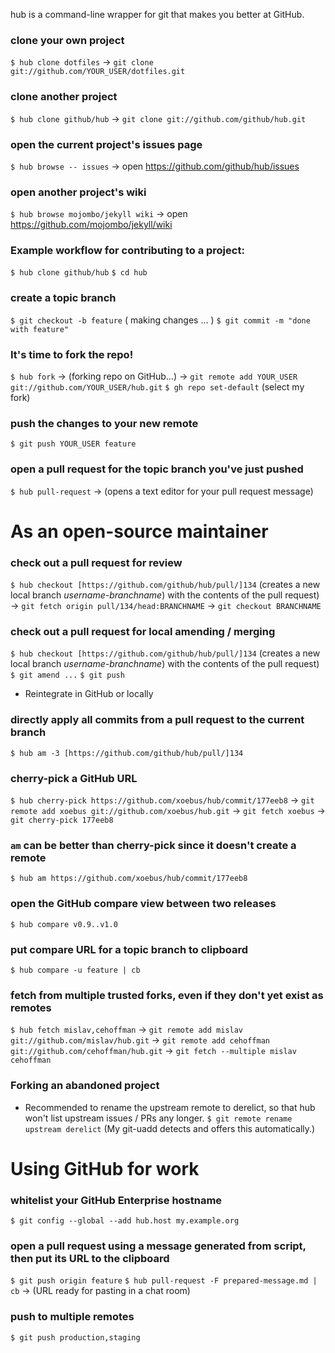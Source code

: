 hub is a command-line wrapper for git that makes you better at GitHub.


### clone your own project
`$ hub clone dotfiles`
→ `git clone git://github.com/YOUR_USER/dotfiles.git`

### clone another project
`$ hub clone github/hub`
→ `git clone git://github.com/github/hub.git`

### open the current project's issues page
`$ hub browse -- issues`
→ open https://github.com/github/hub/issues

### open another project's wiki
`$ hub browse mojombo/jekyll wiki`
→ open https://github.com/mojombo/jekyll/wiki

### Example workflow for contributing to a project:
`$ hub clone github/hub`
`$ cd hub`
### create a topic branch
`$ git checkout -b feature`
  ( making changes ... )
`$ git commit -m "done with feature"`

### It's time to fork the repo!
`$ hub fork`
→ (forking repo on GitHub...)
→ `git remote add YOUR_USER git://github.com/YOUR_USER/hub.git`
`$ gh repo set-default` (select my fork)

### push the changes to your new remote
`$ git push YOUR_USER feature`
### open a pull request for the topic branch you've just pushed
`$ hub pull-request`
→ (opens a text editor for your pull request message)


# As an open-source maintainer

### check out a pull request for review
`$ hub checkout [https://github.com/github/hub/pull/]134`
(creates a new local branch _username-branchname_) with the contents of the pull request)
→ `git fetch origin pull/134/head:BRANCHNAME`
→ `git checkout BRANCHNAME`

### check out a pull request for local amending / merging
`$ hub checkout [https://github.com/github/hub/pull/]134`
(creates a new local branch _username-branchname_) with the contents of the pull request)
`$ git amend ...`
`$ git push`
- Reintegrate in GitHub or locally

### directly apply all commits from a pull request to the current branch
`$ hub am -3 [https://github.com/github/hub/pull/]134`

### cherry-pick a GitHub URL
`$ hub cherry-pick https://github.com/xoebus/hub/commit/177eeb8`
→ `git remote add xoebus git://github.com/xoebus/hub.git`
→ `git fetch xoebus`
→ `git cherry-pick 177eeb8`

### `am` can be better than cherry-pick since it doesn't create a remote
`$ hub am https://github.com/xoebus/hub/commit/177eeb8`

### open the GitHub compare view between two releases
`$ hub compare v0.9..v1.0`

### put compare URL for a topic branch to clipboard
`$ hub compare -u feature | cb`

### fetch from multiple trusted forks, even if they don't yet exist as remotes
`$ hub fetch mislav,cehoffman`
→ `git remote add mislav git://github.com/mislav/hub.git`
→ `git remote add cehoffman git://github.com/cehoffman/hub.git`
→ `git fetch --multiple mislav cehoffman`


### Forking an abandoned project
- Recommended to rename the upstream remote to derelict, so that hub won't list
  upstream issues / PRs any longer.
  `$ git remote rename upstream derelict`
  (My git-uadd detects and offers this automatically.)

# Using GitHub for work

### whitelist your GitHub Enterprise hostname
`$ git config --global --add hub.host my.example.org`

### open a pull request using a message generated from script, then put its URL to the clipboard
`$ git push origin feature`
`$ hub pull-request -F prepared-message.md | cb`
→ (URL ready for pasting in a chat room)

### push to multiple remotes
`$ git push production,staging`
